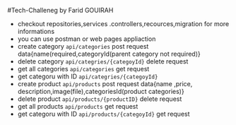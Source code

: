 #Tech-Challeneg by Farid GOUIRAH
* checkout repositories,services .controllers,recources,migration for more informations
* you can use postman or web pages appliaction
* create category  ```api/categories``` post request data{name(required,categoryId(parent category not required)} 
* delete category ```api/categries/{categoyId}``` delete request
* get all categories ```api/categories``` get request
* get categoru with ID  ```api/categries/{categoyId}```
* create product  ```api/products``` post request data{name ,price, description,image(file),categoriesId(product categories)} 
* delete product ```api/products/{productID}``` delete request
* get all products ```api/products``` get request
* get categoru with ID  ```api/products/{categoyId}``` get request
